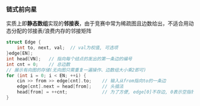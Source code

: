 ### 链式前向星

实质上即**静态数组**实现的**邻接表**，由于竞赛中常为稀疏图且边数给出，不适合用动态分配的邻接表/浪费内存的邻接矩阵

```c++
struct Edge {
    int to, next, val;	// val为权值, 可选项
}edge[EN];
int head[VN];	// 指向每个结点的发出的第一条边的编号
int cnt = 0;	// 总边数
// 展示有向图的存储(无向图只需重复一遍操作、边数组大小乘2即可)
for (int i = 0; i < EN; ++i) {
    cin >> from >> edge[cnt].to;	// 输入从from指向to的一条边
    edge[cnt].next = head[from];	// 头插法
    head[from] = ++cnt;				// 为了方便, edge[0]不存边, 0表示空指针
}
```